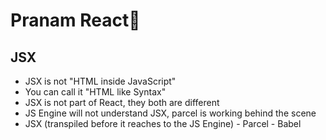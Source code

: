 # Pranam React🚀

## JSX

- JSX is not "HTML inside JavaScript"
- You can call it "HTML like Syntax"
- JSX is not part of React, they both are different
- JS Engine will not understand JSX, parcel is working behind the scene
- JSX (transpiled before it reaches to the JS Engine) - Parcel - Babel
